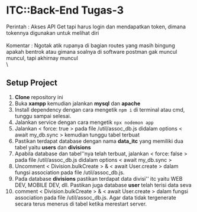 # ITC::Back-End Tugas-3

Perintah : Akses API Get tapi harus login dan mendapatkan token, dimana tokennya digunakan untuk melihat diri\
\
Komentar : Ngotak atik rupanya di bagian routes yang masih bingung apakah bentrok atau gimana soalnya di software postman gak muncul muncul, tapi akhirnay muncul\
\

## Setup Project

1. **Clone** repository ini 
2. Buka **xampp** kemudian jalankan **mysql** dan **apache**
3. Install dependency dengan cara mengetik `npm i` di terminal atau cmd, tunggu sampai selesai.
4. Jalankan service dengan cara mengetik `npx nodemon app`
5. Jalankan < force: true > pada file /util/assoc_db.js didalam options < await my_db.sync > kemudian tunggu tabel terbuat
6. Pastikan terdapat database dengan nama **data_itc** yang memiliki dua tabel yaitu **users** dan   **divisions**
7. Apabila database dan tabel''nya telah terbuat, jalankan < force: false > pada file /util/assoc_db.js didalam options < await my_db.sync > 
8. Uncomment < Division.bulkCreate > & < await User.create > dalam fungsi association pada file /util/assoc_db.js.
9. Pada database **divisions** pastikan terdapat data divisi'' itc yaitu WEB DEV, MOBILE DEV, dll. Pastikan juga database **user** telah terisi data seva
10. comment < Division.bulkCreate > & < await User.create > dalam fungsi association pada file /util/assoc_db.js. Agar data tidak tergenerate secara terus menerus di tabel ketika merestart server.


